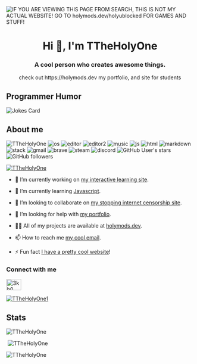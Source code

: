 
<img alt="IF YOU ARE VIEWING THIS PAGE FROM SEARCH, THIS IS NOT MY ACTUAL WEBSITE! GO TO holymods.dev/holyublocked FOR GAMES AND STUFF!" src="https://readme-typing-svg.herokuapp.com?vCenter=true&lines=Hello!+I+am+TTheHolyOne!;HTML+Coder;JavaScript+Game+maker;Talk+to+me+on+my+discord!;Firebase+Developer!;I+Stop+Censorship!">
<h1 align="center">Hi 👋, I'm TTheHolyOne</h1>
<h3 align="center">A cool person who creates awesome things.</h3>
<p align="center">check out https://holymods.dev my portfolio, and site for students</p>
<h2>Programmer Humor</h2>
<img src="https://readme-jokes.vercel.app/api" alt="Jokes Card" />
<h2>About me</h2>
<p align="left"> 
  <img src="https://komarev.com/ghpvc/?username=TTheHolyOne&label=Profile Visitors&color=001eff&style=flat" alt="TTheHolyOne" /> 
  <img src="https://img.shields.io/badge/OS-windows-lightgrey?logo=windows" alt="os">
  <img src="https://img.shields.io/badge/Editor-VS%20Code-blue/?logo=visualstudiocode&logoColor=blue&color=blue" alt="editor">
  <img src="https://img.shields.io/badge/Editor-Sublime%20Text-blue/?logo=sublimetext&logoColor=warning&color=orange" alt="editor2">
  <img src="https://img.shields.io/badge/Listens%20to-Spotify-blue/?logo=spotify&logoColor=warning&color=1DB954" alt="music">
  <img src="https://img.shields.io/badge/Knows-JavaScript-blue/?logo=javascript&logoColor=warning&color=yellow" alt="js">
  <img src="https://img.shields.io/badge/Knows-HTML-blue/?logo=html5&logoColor=warning&color=orange" alt="html">
  <img src="https://img.shields.io/badge/Knows-MarkDown-FFF?logo=markdown" alt="markdown">
  <img src="https://img.shields.io/badge/Uses-stackoverflow-blue/?logo=stackoverflow&logoColor=warning&color=ef8236" alt="stack">
  <img alt="gmail" src="https://img.shields.io/badge/Uses-Gmail-blue/?logo=gmail&logoColor=warning&color=red">
  <img alt="brave" src="https://img.shields.io/badge/Uses-Brave-blue/?logo=brave&logoColor=ff1b2d&color=ff1b2d">
  <img alt="steam" src="https://img.shields.io/badge/Uses-Steam-blue/?logo=steam&logoColor=1b2838&color=1b2838">
  <img src="https://img.shields.io/badge/Uses-Discord-blue/?logo=discord&logoColor=warning&color=7289DA" alt="discord">
  <img alt="GitHub User's stars" src="https://img.shields.io/github/stars/TTheHolyOne?color=yellow&label=User%20Stars&logo=github&logoColor=yellow">
  <img alt="GitHub followers" src="https://img.shields.io/github/followers/TTheHolyOne?color=g&label=User%20Followers&logo=github">
       </p>
<p align="left"> <a href="https://github.com/ryo-ma/github-profile-trophy"><img src="https://github-profile-trophy.vercel.app/?username=TTheHolyOne&theme=discord" alt="TTheHolyOne" /></a> </p>

- 🔭 I’m currently working on [my interactive learning site](https://studyit.live).

- 🌱 I’m currently learning [Javascript](https://www.javascript.com/).

- 👯 I’m looking to collaborate on [my stopping internet censorship site](https://holymods.dev/school).

- 🤝 I’m looking for help with [my portfolio](https://holymods.dev/about).

- 👨‍💻 All of my projects are available at [holymods.dev](https://holymods.dev).

- 📫 How to reach me [my cool email](mailto:ttheholyone@holymods.dev).

- ⚡ Fun fact [I have a pretty cool website](https://holymods.dev)!

<h3 align="left">Connect with me</h3>
<p align="left">
<a href="https://twitter.com/TTheHolyOne1" target="blank"><img align="center" src="https://raw.githubusercontent.com/rahuldkjain/github-profile-readme-generator/master/src/images/icons/Social/twitter.svg" alt="3kh0_" height="30" width="40" /></a>
</p>
<p align="left"> <a href="https://twitter.com/TTheHolyOne1" target="blank"><img src="https://img.shields.io/twitter/follow/TTheHolyOne1?logo=twitter&style=for-the-badge" alt="TTheHolyOne1" /></a> <br>
</p>


<h2 align="left">Stats</h2>

<p><img  src="https://github-readme-stats.vercel.app/api/top-langs?username=TTheHolyOne&show_icons=true&theme=dark&locale=en&langs_count=10&layout=compact" alt="TTheHolyOne" /></p>
<p>&nbsp;<img src="https://github-readme-stats.vercel.app/api?username=TTheHolyOne&show_icons=true&theme=dark&locale=en" alt="TTheHolyOne" /></p>
<p><img src="https://github-readme-streak-stats.herokuapp.com/?user=TTheHolyOne&theme=dark" alt="TTheHolyOne" /></p><br>
  </html>


